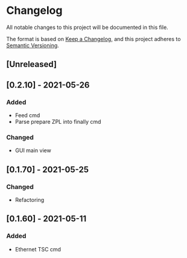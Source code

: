 # Changelog
All notable changes to this project will be documented in this file.

The format is based on [Keep a Changelog](https://keepachangelog.com/en/1.0.0/),
and this project adheres to [Semantic Versioning](https://semver.org/spec/v2.0.0.html).

## [Unreleased]

## [0.2.10] - 2021-05-26
### Added
- Feed cmd
- Parse prepare ZPL into finally cmd
### Changed
- GUI main view

## [0.1.70] - 2021-05-25
### Changed
- Refactoring

## [0.1.60] - 2021-05-11
### Added
- Ethernet TSC cmd
